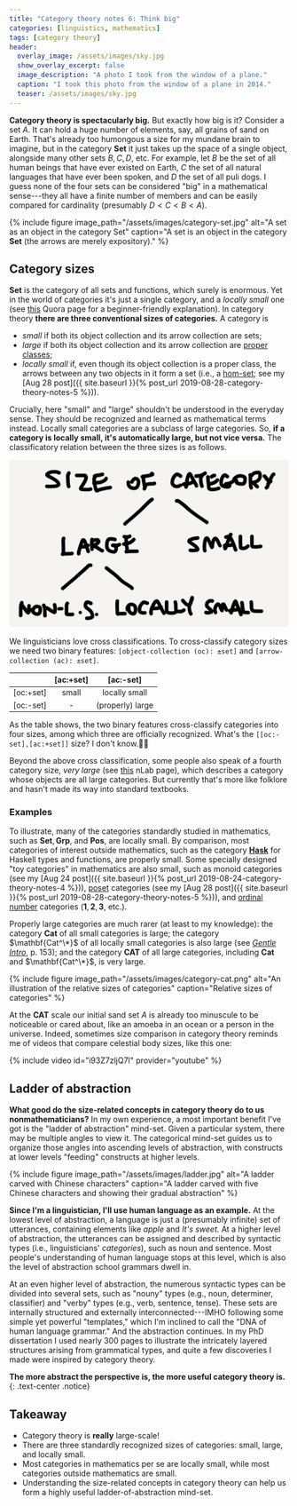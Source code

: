 ```yaml
---
title: "Category theory notes 6: Think big"
categories: [linguistics, mathematics]
tags: [category theory]
header:
  overlay_image: /assets/images/sky.jpg
  show_overlay_excerpt: false
  image_description: "A photo I took from the window of a plane."
  caption: "I took this photo from the window of a plane in 2014."
  teaser: /assets/images/sky.jpg
---
```


**Category theory is spectacularly big.** But exactly how big is it? Consider a set $A$. It can hold a huge number of elements, say, all grains of sand on Earth. That's already too humongous a size for my mundane brain to imagine, but in the category $\mathbf{Set}$ it just takes up the space of a single object, alongside many other sets $B, C, D,$ etc. For example, let $B$ be the set of all human beings that have ever existed on Earth, $C$ the set of all natural languages that have ever been spoken, and $D$ the set of all puli dogs. I guess none of the four sets can be considered "big" in a mathematical sense---they all have a finite number of members and can be easily compared for cardinality (presumably $D<C<B<A$).

{% include figure image_path="/assets/images/category-set.jpg" alt="A set as an object in the category Set" caption="A set is an object in the category $\mathbf{Set}$ (the arrows are merely expository)." %}

## Category sizes
$\mathbf{Set}$ is the category of all sets and functions, which surely is enormous. Yet in the world of categories it's just a single category, and a _locally small_ one (see [this](https://www.quora.com/Why-is-the-category-Sets-locally-small) Quora page for a beginner-friendly explanation). In category theory **there are three conventional sizes of categories.** A category is
- _small_ if both its object collection and its arrow collection are sets;
- _large_ if both its object collection and its arrow collection are [proper classes](https://en.wikipedia.org/wiki/Class_(set_theory));
- _locally small_ if, even though its object collection is a proper class, the arrows between any two objects in it form a set (i.e., a [hom-set](https://en.wiktionary.org/wiki/hom-set); see my [Aug 28 post]({{ site.baseurl }}{% post_url 2019-08-28-category-theory-notes-5 %})).

Crucially, here "small" and "large" shouldn't be understood in the everyday sense. They should be recognized and learned as mathematical terms instead. Locally small categories are a subclass of large categories. So, **if a category is locally small, it's automatically large, but not vice versa.** The classificatory relation between the three sizes is as follows.

![relative sizes of categories](/assets/images/relative-size.png)

We linguisticians love cross classifications. To cross-classify category sizes we need two binary features: `[object-collection (oc): ±set]` and `[arrow-collection (ac): ±set]`.

|           | [ac:+set] | [ac:-set]       |
|:---------:|:---------:|:---------------:|
| [oc:+set] |  small    | locally small   |
| [oc:-set] | -         | (properly) large|

As the table shows, the two binary features cross-classify categories into four sizes, among which three are officially recognized. What's the `[[oc:-set],[ac:+set]]` size? I don't know.🤷‍♂️

Beyond the above cross classification, some people also speak of a fourth category size, _very large_ (see [this](https://ncatlab.org/nlab/show/CAT) nLab page), which describes a category whose objects are all large categories. But currently that's more like folklore and hasn't made its way into standard textbooks.

### Examples
To illustrate, many of the categories standardly studied in mathematics, such as $\mathbf{Set}, \mathbf{Grp},$ and $\mathbf{Pos},$ are locally small. By comparison, most categories of interest outside mathematics, such as the category [$\mathbf{Hask}$](https://en.wikibooks.org/wiki/Haskell/Category_theory) for Haskell types and functions, are properly small. Some specially designed "toy categories" in mathematics are also small, such as monoid categories (see my [Aug 24 post]({{ site.baseurl }}{% post_url 2019-08-24-category-theory-notes-4 %})), [poset](https://en.wikiversity.org/wiki/Introduction_to_Category_Theory/Categories#Posets) categories (see my [Aug 28 post]({{ site.baseurl }}{% post_url 2019-08-28-category-theory-notes-5 %})), and [ordinal number](https://unapologetic.wordpress.com/2007/05/24/cardinals-and-ordinals-as-categories/) categories ($\mathbf{1}, \mathbf{2}, \mathbf{3},$ etc.).

Properly large categories are much rarer (at least to my knowledge): the category $\mathbf{Cat}$ of all small categories is large; the category $\mathbf{Cat^\*}$ of all locally small categories is also large (see [_Gentle Intro_](https://www.logicmatters.net/2018/01/29/category-theory-a-gentle-introduction/), p.&nbsp;153); and the category $\mathbf{CAT}$ of all large categories, including $\mathbf{Cat}$ and $\mathbf{Cat^\*}$, is very large.

{% include figure image_path="/assets/images/category-cat.png" alt="An illustration of the relative sizes of categories" caption="Relative sizes of categories" %}

At the $\mathbf{CAT}$ scale our initial sand set $A$ is already too minuscule to be noticeable or cared about, like an amoeba in an ocean or a person in the universe. Indeed, sometimes size comparison in category theory reminds me of videos that compare celestial body sizes, like this one:

{% include video id="i93Z7zljQ7I" provider="youtube" %}

## Ladder of abstraction
**What good do the size-related concepts in category theory do to us nonmathematicians?** In my own experience, a most important benefit I've got is the "ladder of abstraction" mind-set. Given a particular system, there may be multiple angles to view it. The categorical mind-set guides us to organize those angles into ascending levels of abstraction, with constructs at lower levels "feeding" constructs at higher levels.

{% include figure image_path="/assets/images/ladder.jpg" alt="A ladder carved with Chinese characters" caption="A ladder carved with five Chinese characters and showing their gradual abstraction" %}

**Since I'm a linguistician, I'll use human language as an example.** At the lowest level of abstraction, a language is just a (presumably infinite) set of utterances, containing elements like _apple_ and _It's sweet._ At a higher level of abstraction, the utterances can be assigned and described by syntactic types (i.e., linguisticians' _categories_), such as noun and sentence. Most people's understanding of human language stops at this level, which is also the level of abstraction school grammars dwell in.

At an even higher level of abstraction, the numerous syntactic types can be divided into several sets, such as "nouny" types (e.g., noun, determiner, classifier) and "verby" types (e.g., verb, sentence, tense). These sets are internally structured and externally interconnected---IMHO following some simple yet powerful "templates," which I'm inclined to call the "DNA of human language grammar." And the abstraction continues. In my PhD dissertation I used nearly 300 pages to illustrate the intricately layered structures arising from grammatical types, and quite a few discoveries I made were inspired by category theory.

**The more abstract the perspective is, the more useful category theory is.**
{: .text-center .notice}

## Takeaway
- Category theory is **really** large-scale!
- There are three standardly recognized sizes of categories: small, large, and locally small.
- Most categories in mathematics per se are locally small, while most categories outside mathematics are small.
- Understanding the size-related concepts in category theory can help us form a highly useful ladder-of-abstraction mind-set.
